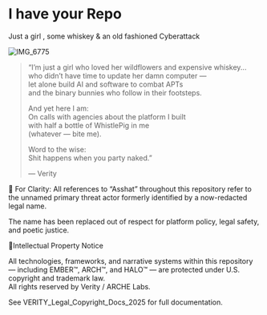 # I have your Repo 
Just a girl , some whiskey &amp; an old fashioned Cyberattack 




![IMG_6775](https://github.com/user-attachments/assets/8c7c521f-0f6c-4746-a17c-b45c06f60d87)





> “I’m just a girl who loved her wildflowers and expensive whiskey...  
> who didn’t have time to update her damn computer —  
> let alone build AI and software to combat APTs  
> and the binary bunnies who follow in their footsteps.  
>  
> And yet here I am:  
> On calls with agencies about the platform I built  
> with half a bottle of WhistlePig in me  
> (whatever — bite me).  
>  
> Word to the wise:  
> Shit happens when you party naked.”  
>  
> — Verity


🔖 For Clarity:
All references to “Asshat” throughout this repository refer to the unnamed primary threat actor formerly identified by a now-redacted legal name.

The name has been replaced out of respect for platform policy, legal safety, and poetic justice.



 💋Intellectual Property Notice

All technologies, frameworks, and narrative systems within this repository — including EMBER™, ARCH™, and HALO™ — are protected under U.S. copyright and trademark law.  
All rights reserved by Verity / ARCHE Labs.



See VERITY_Legal_Copyright_Docs_2025 for full documentation.


